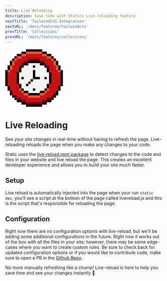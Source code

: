 ```yaml
---
title: Live Reloading
description: Save time with Statics Live-reloading feature
nextTitle: 'TailwindCSS Integration'
nextURL: '/docs/features/tailwindcss'
prevTitle: 'Collections'
prevURL: '/docs/features/collections' 
---
```



<div class="flex items-start px-5 py-5 my-6 mt-1 leading-[18px] bg-neutral-950 border border-yellow-400 rounded-md">
   <img class="w-auto h-20 my-0 mr-5" src="/assets/images/icons/time.png" />
   <div>
      <h1 class="mb-0">Live Reloading</h1>
      <p class="my-1">See your site changes in real-time without having to refresh the page. Live-reloading reloads the page when you make any changes to your code.</p>
   </div>
</div>

Static uses the [live-reload npm package](https://www.npmjs.com/package/livereload-js) to detect changes to the code and files in your website and live reload the page. This creates an excellent developer experience and allows you to build your site much faster.

## Setup

Live reload is automatically injected into the page when your run `static dev`, you'll see a script at the bottom of the page called livereload.js and this is the script that's responsible for reloading the page.

## Configuration

Right now there are no configuration options with live-reload, but we'll be adding some additional configurations in the future. Right now it works out of the box with all the files in your site; however, there may be some edge-cases where you want to create custom rules. Be sure to check back for updated configuration options or if you would like to contribute code, make sure to open a PR in the [Github Repo](https://github.com/thedevdojo/static).

No more manually refreshing like a chump! Live-reload is here to help you save time and see your changes instantly 💪
